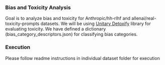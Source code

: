 ### Bias and Toxicity Analysis
Goal is to analyze bias and toxicity for Anthropic/hh-rlhf and allenai/real-toxicity-prompts datasets. We will be using [Unitary Detoxify](https://github.com/unitaryai/detoxify) library for evaluating toxicity. We have defined a dictionary (bias_category_descriptors.json) for classifying bias categories.

### Execution
Please follow readme instructions in individual dataset folder for execution
